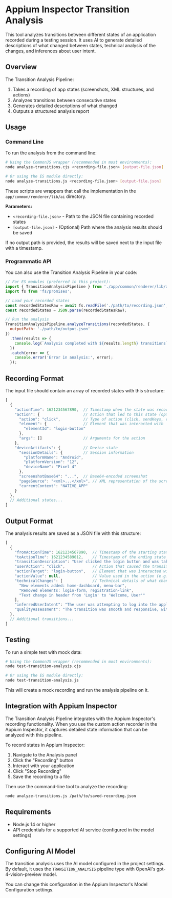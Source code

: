 # Appium Inspector Transition Analysis

This tool analyzes transitions between different states of an application recorded during a testing session. It uses AI to generate detailed descriptions of what changed between states, technical analysis of the changes, and inferences about user intent.

## Overview

The Transition Analysis Pipeline:

1. Takes a recording of app states (screenshots, XML structures, and actions)
2. Analyzes transitions between consecutive states
3. Generates detailed descriptions of what changed
4. Outputs a structured analysis report

## Usage

### Command Line

To run the analysis from the command line:

```bash
# Using the CommonJS wrapper (recommended in most environments):
node analyze-transitions.cjs <recording-file.json> [output-file.json]

# Or using the ES module directly:
node analyze-transitions.js <recording-file.json> [output-file.json]
```

These scripts are wrappers that call the implementation in the `app/common/renderer/lib/ai` directory.

**Parameters:**
- `<recording-file.json>` - Path to the JSON file containing recorded states
- `[output-file.json]` - (Optional) Path where the analysis results should be saved

If no output path is provided, the results will be saved next to the input file with a timestamp.

### Programmatic API

You can also use the Transition Analysis Pipeline in your code:

```javascript
// For ES modules (preferred in this project):
import { TransitionAnalysisPipeline } from './app/common/renderer/lib/ai/transitionAnalysisPipeline.js';
import fs from 'fs/promises';

// Load your recorded states
const recordedStatesRaw = await fs.readFile('./path/to/recording.json', 'utf8');
const recordedStates = JSON.parse(recordedStatesRaw);

// Run the analysis
TransitionAnalysisPipeline.analyzeTransitions(recordedStates, {
  outputPath: './path/to/output.json'
})
  .then(results => {
    console.log(`Analysis completed with ${results.length} transitions`);
  })
  .catch(error => {
    console.error('Error in analysis:', error);
  });
```

## Recording Format

The input file should contain an array of recorded states with this structure:

```javascript
[
  {
    "actionTime": 1621234567890,  // Timestamp when the state was recorded
    "action": {                   // Action that led to this state (optional)
      "action": "click",          // Type of action (click, sendKeys, etc.)
      "element": {                // Element that was interacted with
        "elementId": "login-button"
      },
      "args": []                  // Arguments for the action
    },
    "deviceArtifacts": {          // Device state
      "sessionDetails": {         // Session information
        "platformName": "Android",
        "platformVersion": "12",
        "deviceName": "Pixel 4"
      },
      "screenshotBase64": "...",  // Base64-encoded screenshot
      "pageSource": "<xml>...</xml>", // XML representation of the screen
      "currentContext": "NATIVE_APP"
    }
  },
  // Additional states...
]
```

## Output Format

The analysis results are saved as a JSON file with this structure:

```javascript
[
  {
    "fromActionTime": 1621234567890,  // Timestamp of the starting state
    "toActionTime": 1621234589012,    // Timestamp of the ending state
    "transitionDescription": "User clicked the login button and was taken to the home screen",
    "userAction": "click",            // Action that caused the transition
    "actionTarget": "login-button",   // Element that was interacted with
    "actionValue": null,              // Value used in the action (e.g., text input)
    "technicalChanges": [             // Technical details of what changed
      "New elements added: home-dashboard, menu-bar",
      "Removed elements: login-form, registration-link",
      "Text change in header from 'Login' to 'Welcome, User'"
    ],
    "inferredUserIntent": "The user was attempting to log into the application",
    "qualityAssessment": "The transition was smooth and responsive, with appropriate feedback"
  },
  // Additional transitions...
]
```

## Testing

To run a simple test with mock data:

```bash
# Using the CommonJS wrapper (recommended in most environments):
node test-transition-analysis.cjs

# Or using the ES module directly:
node test-transition-analysis.js
```

This will create a mock recording and run the analysis pipeline on it.

## Integration with Appium Inspector

The Transition Analysis Pipeline integrates with the Appium Inspector's recording functionality. When you use the custom action recorder in the Appium Inspector, it captures detailed state information that can be analyzed with this pipeline.

To record states in Appium Inspector:

1. Navigate to the Analysis panel
2. Click the "Recording" button
3. Interact with your application
4. Click "Stop Recording"
5. Save the recording to a file

Then use the command-line tool to analyze the recording:

```bash
node analyze-transitions.js /path/to/saved-recording.json
```

## Requirements

- Node.js 14 or higher
- API credentials for a supported AI service (configured in the model settings)

## Configuring AI Model

The transition analysis uses the AI model configured in the project settings. By default, it uses the `TRANSITION_ANALYSIS` pipeline type with OpenAI's gpt-4-vision-preview model.

You can change this configuration in the Appium Inspector's Model Configuration settings.